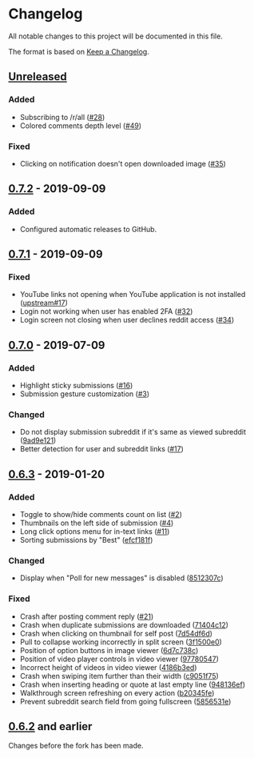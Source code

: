# Changelog
All notable changes to this project will be documented in this file.

The format is based on [Keep a Changelog](https://keepachangelog.com/en/1.0.0/).

## [Unreleased]
### Added
- Subscribing to /r/all ([#28](https://github.com/Tunous/Dank/pull/28))
- Colored comments depth level ([#49](https://github.com/Tunous/Dank/pull/49))

### Fixed
- Clicking on notification doesn't open downloaded image ([#35](https://github.com/Tunous/Dank/pull/35))

## [0.7.2] - 2019-09-09
### Added
- Configured automatic releases to GitHub.

## [0.7.1] - 2019-09-09
### Fixed
- YouTube links not opening when YouTube application is not installed ([upstream#17](https://github.com/saket/Dank/pull/17))
- Login not working when user has enabled 2FA ([#32](https://github.com/Tunous/Dank/pull/32))
- Login screen not closing when user declines reddit access ([#34](https://github.com/Tunous/Dank/pull/34))

## [0.7.0] - 2019-07-09
### Added
- Highlight sticky submissions ([#16](https://github.com/Tunous/Dank/pull/16))
- Submission gesture customization ([#3](https://github.com/Tunous/Dank/pull/3))

### Changed
- Do not display submission subreddit if it's same as viewed subreddit ([9ad9e121](https://github.com/Tunous/Dank/commit/9ad9e121a2e7633e01c49c1ebf6e1b9dd114a2f0))
- Better detection for user and subreddit links ([#17](https://github.com/Tunous/Dank/pull/17))

## [0.6.3] - 2019-01-20
### Added
- Toggle to show/hide comments count on list ([#2](https://github.com/Tunous/Dank/pull/2))
- Thumbnails on the left side of submission ([#4](https://github.com/Tunous/Dank/pull/4))
- Long click options menu for in-text links ([#11](https://github.com/Tunous/Dank/pull/11))
- Sorting submissions by "Best" ([efcf181f](https://github.com/Tunous/Dank/commit/efcf181f3bd7952aa9c45c035b39bd91c26d748a))

### Changed
- Display when "Poll for new messages" is disabled ([8512307c](https://github.com/Tunous/Dank/commit/8512307cc1bb47129e674c14e6a4219beaba032a))

### Fixed
- Crash after posting comment reply ([#21](https://github.com/Tunous/Dank/pull/21))
- Crash when duplicate submissions are downloaded ([71404c12](https://github.com/Tunous/Dank/commit/71404c12fe8cee3c8770287ebef5eff52c10d724))
- Crash when clicking on thumbnail for self post ([7d54df6d](https://github.com/Tunous/Dank/commit/7d54df6dc2ed96a16a549b3ac130e53105008244))
- Pull to collapse working incorrectly in split screen ([3f1500e0](https://github.com/Tunous/Dank/commit/3f1500e0b2218f31c5a8e592082a7b8d646ca271))
- Position of option buttons in image viewer ([6d7c738c](https://github.com/Tunous/Dank/commit/6d7c738cfefbad7776f2a311770182bef6b6c6f3))
- Position of video player controls in video viewer ([97780547](https://github.com/Tunous/Dank/commit/97780547b69ab4a4c72a8be8303323f073b745b1))
- Incorrect height of videos in video viewer ([4186b3ed](https://github.com/Tunous/Dank/commit/4186b3ed2467318a3b27113a65bc791ec6c9ff8a))
- Crash when swiping item further than their width ([c9051f75](https://github.com/Tunous/Dank/commit/c9051f7586419a4bef0e856c18cb70831d43839b))
- Crash when inserting heading or quote at last empty line ([948136ef](https://github.com/Tunous/Dank/commit/948136eff59987fb68c334c1829d48d8c60123eb))
- Walkthrough screen refreshing on every action ([b20345fe](https://github.com/Tunous/Dank/commit/b20345fedfe4ee3ec4d9dc799c09c7d385db5a37))
- Prevent subreddit search field from going fullscreen ([5856531e](https://github.com/Tunous/Dank/commit/5856531e15f19e366f9556802dd90c00087d2d8e))

## [0.6.2] and earlier
Changes before the fork has been made.

[Unreleased]: https://github.com/Tunous/Dank/compare/0.7.2...HEAD
[0.7.2]: https://github.com/Tunous/Dank/compare/0.7.1...0.7.2
[0.7.1]: https://github.com/Tunous/Dank/compare/0.7.0...0.7.1
[0.7.0]: https://github.com/Tunous/Dank/compare/0.6.3...0.7.0
[0.6.3]: https://github.com/Tunous/Dank/compare/0.6.2...0.6.3
[0.6.2]: https://github.com/Tunous/Dank/releases/tag/0.6.2
